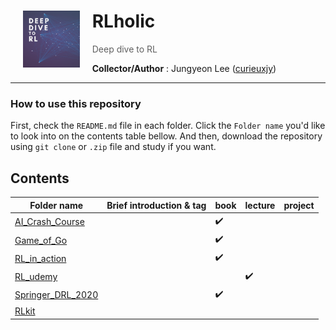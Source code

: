 # RLholic <img align="left" width="18%" height="18%" src="./assets/Deep dive to RL.png" style="margin:0px 20px">

> Deep dive to RL

**Collector/Author** : Jungyeon Lee ([curieuxjy](https://github.com/curieuxjy))

---
### How to use this repository

First, check the `README.md` file in each folder. Click the `Folder name` you'd like to look into on the contents table bellow. And then, download the repository using `git clone` or `.zip` file and study if you want. 

## Contents
|Folder name|Brief introduction & tag|book|lecture|project|
|-----------|------------------|----|-------|-------|
|[AI_Crash_Course](https://github.com/curieuxjy/RLholic/blob/main/AI_Crash_Course/README.md)||✔️|| |
|[Game_of_Go](https://github.com/curieuxjy/RLholic/blob/main/Game_of_Go/README.md)||✔️|| |
|[RL_in_action](https://github.com/curieuxjy/RLholic/blob/main/RL_in_action/README.md)||✔️|| |
|[RL_udemy](https://github.com/curieuxjy/RLholic/blob/main/RL_udemy/README.md)|||✔️| |
|[Springer_DRL_2020](https://github.com/curieuxjy/RLholic/blob/main/Springer_DRL_2020/README.md)||✔️|| |
|[RLkit](https://github.com/rail-berkeley/rlkit)|||||
